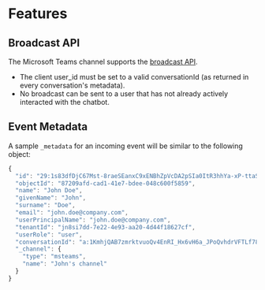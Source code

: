 # Features

## Broadcast API

The Microsoft Teams channel supports the [broadcast API](../../api/api-reference/broadcasts-api.md).

* The client user\_id must be set to a valid conversationId \(as returned in every conversation's metadata\).
* No broadcast can be sent to a user that has not already actively interacted with the chatbot.

## Event Metadata

A sample `_metadata`  for an incoming event will be similar to the following object:

```javascript
{
  "id": "29:1s83dfDjC67Mst-8raeSEanxC9xENBhZpVcDA2pSIa0ItR3hhYa-xP-ttaSPKKYkSdC1LL7Eq9Q3a7jNoNcCdPQ",
  "objectId": "87209afd-cad1-41e7-bdee-048c600f5859",
  "name": "John Doe",
  "givenName": "John",
  "surname": "Doe",
  "email": "john.doe@company.com",
  "userPrincipalName": "john.doe@company.com",
  "tenantId": "jn8si7dd-7e22-4e93-aa20-4d44f18627cf",
  "userRole": "user",
  "conversationId": "a:1KmhjQAB7zmrktvuoQv4EnRI_Hx6vH6a_JPoQvhdrVFTLf78tavBHtsUjst9iecdBybfiKbIQSTiMlm6wApO2o6R-EZSdAj8_Ll2BVPv5rZ9zZxPZmMTwMk59kIojSuDM",
  "_channel": {
    "type": "msteams",
    "name": "John's channel"
  }
}
```

